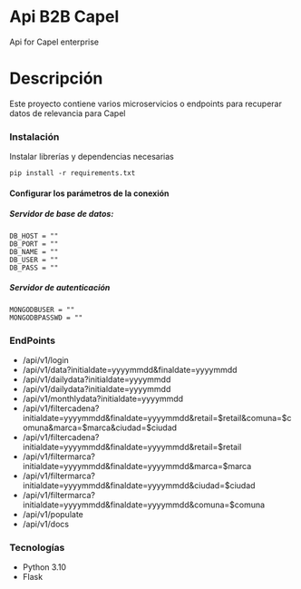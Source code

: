 # Api B2B Capel
Api for Capel enterprise

# Descripción
Este proyecto contiene varios microservicios o endpoints para recuperar datos de relevancia para Capel

### Instalación
Instalar librerías y dependencias necesarias

```
pip install -r requirements.txt
```
#### Configurar los parámetros de la conexión

##### Servidor de base de datos:
```
DB_HOST = ""
DB_PORT = ""
DB_NAME = ""
DB_USER = ""
DB_PASS = ""
```
##### Servidor de autenticación
```
MONGODBUSER = ""
MONGODBPASSWD = ""
```
### EndPoints

- /api/v1/login
- /api/v1/data?initialdate=yyyymmdd&finaldate=yyyymmdd
- /api/v1/dailydata?initialdate=yyyymmdd
- /api/v1/dailydata?initialdate=yyyymmdd
- /api/v1/monthlydata?initialdate=yyyymmdd
- /api/v1/filtercadena?initialdate=yyyymmdd&finaldate=yyyymmdd&retail=$retail&comuna=$comuna&marca=$marca&ciudad=$ciudad
- /api/v1/filtercadena?initialdate=yyyymmdd&finaldate=yyyymmdd&retail=$retail
- /api/v1/filtermarca?initialdate=yyyymmdd&finaldate=yyyymmdd&marca=$marca
- /api/v1/filtermarca?initialdate=yyyymmdd&finaldate=yyyymmdd&ciudad=$ciudad
- /api/v1/filtermarca?initialdate=yyyymmdd&finaldate=yyyymmdd&comuna=$comuna
- /api/v1/populate
- /api/v1/docs

### Tecnologías
- Python 3.10
- Flask




